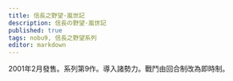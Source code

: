 ```yaml
---
title: 信長之野望·嵐世記
description: 信長の野望·嵐世記
published: true
tags: nobu9, 信長之野望系列
editor: markdown
---
```


2001年2月發售。系列第9作。導入諸勢力。戰鬥由回合制改為即時制。
